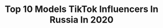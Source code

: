 ---
title: Top 10 Models TikTok Influencers In Russia In 2020
description: >-
  Find top models TikTok influencers in Russia in 2020. Most popular hashtags: #nature #coronavirus #dance #duet.
platform: TikTok
profiles:
  - username: "helen_yushkova"
    fullname: >-
      helen_yushkova
    location: "Russia"
    followers: 8928
    engagement: 676
    commentsToLikes: 0.040248
    id: cka6a5nurv4w30i78p5cblax4
    verified: false
    hashtags: "#dance, #linkedin, #owls, #italia"
  - username: "natalee.007"
    fullname: >-
      Natasha
    location: "Russia"
    followers: 136494
    engagement: 529
    commentsToLikes: 0.012743
    id: cka0u3t8tsny00i782f7m6dn5
    verified: false
    hashtags: "#winter, #hottea, #afterworkout, #cooking"
  - username: "lubanchic"
    fullname: >-
      любовь
    location: "Russia"
    followers: 13867
    engagement: 364
    commentsToLikes: 0.022239
    id: cka6a5io8v3u50i78fabzxqaj
    verified: false
    hashtags: "#twice, #carantina, #twinschallenge, #sport"
  - username: "anna_sopkalova"
    fullname: >-
      Anna Sopkalova
    location: "Russia"
    followers: 4331
    engagement: 437
    commentsToLikes: 0.009804
    id: cka0q68yabgar0i78c7e0bwh0
    verified: false
    hashtags: "#cannesfilmfestival, #photoshoot, #burlesquedancer, #freerun"
  - username: "lisina15"
    fullname: >-
      lisina15
    location: "Russia"
    followers: 2729204
    engagement: 984
    commentsToLikes: 0.005833
    id: ck8kg29gogpx30j78ybsj145p
    verified: true
    hashtags: "#tallgirls, #trump, #asmrvideo, #coronavirus"
  - username: "tatayammy"
    fullname: >-
      TATA
    location: "Russia"
    followers: 3399
    engagement: 1009
    commentsToLikes: 0.037348
    id: ck8f8n5ep3ftd0j78wzbp22q5
    verified: false
    hashtags: "#seoul, #fw, #models, #catwalk"
  - username: "cute.pervy"
    fullname: >-
      Kate Cute
    location: "Russia"
    followers: 5748
    engagement: 1064
    commentsToLikes: 0.021897
    id: cka0rvg3hinvd0i78x2ekskhs
    verified: false
    hashtags: "#fortoupage, #modellife, #aliexpress, #pov"
  - username: "belattrix"
    fullname: >-
      Tatty
    location: "Russia"
    followers: 37117
    engagement: 1579
    commentsToLikes: 0.008692
    id: ck9f1q3209arc0j78jjhk1h0x
    verified: false
    hashtags: "#usefull, #sun, #bit, #poses"
  - username: "dance_shira"
    fullname: >-
      user2662974511852
    location: "Russia"
    followers: 112972
    engagement: 388
    commentsToLikes: 0.012838
    id: ck83jz6tt82st0j78y46jvv6s
    verified: false
    hashtags: "#military, #slowmo, #krabiisland, #bunker"
  - username: "fashion.world"
    fullname: >-
      Fashion
    location: "Russia"
    followers: 63675
    engagement: 796
    commentsToLikes: 0.007096
    id: ck81t1eahup4e0j781b67x2yq
    verified: false
    hashtags: "#dancer, #dancelife, #hiphop, #moda"
---